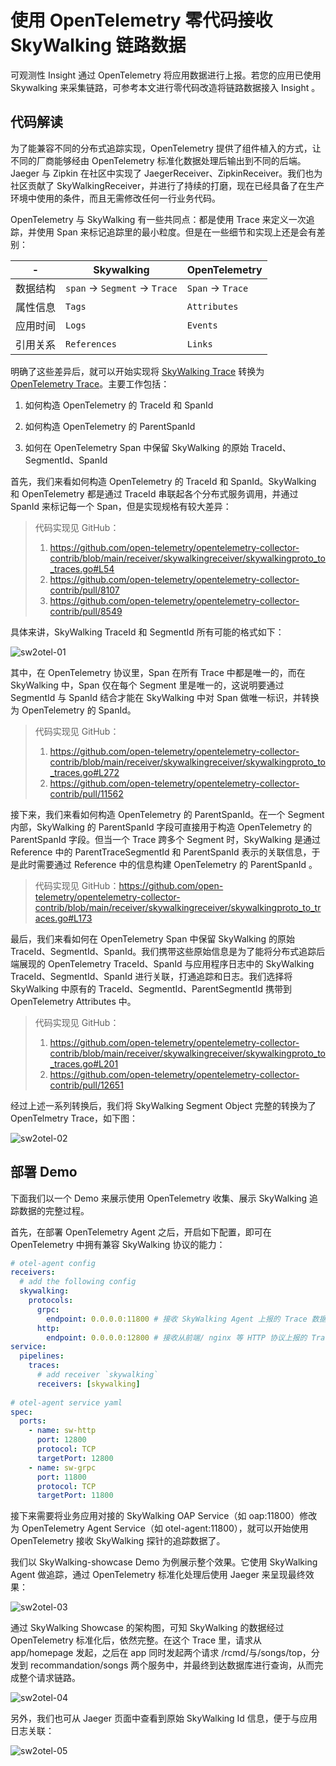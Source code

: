 # 使用 OpenTelemetry 零代码接收 SkyWalking 链路数据

可观测性 Insight 通过 OpenTelemetry 将应用数据进行上报。若您的应用已使用 Skywalking 来采集链路，可参考本文进行零代码改造将链路数据接入 Insight 。

## 代码解读

为了能兼容不同的分布式追踪实现，OpenTelemetry 提供了组件植入的方式，让不同的厂商能够经由 OpenTelemetry 标准化数据处理后输出到不同的后端。Jaeger 与 Zipkin 在社区中实现了 JaegerReceiver、ZipkinReceiver。我们也为社区贡献了 SkyWalkingReceiver，并进行了持续的打磨，现在已经具备了在生产环境中使用的条件，而且无需修改任何一行业务代码。

OpenTelemetry 与 SkyWalking 有一些共同点：都是使用 Trace 来定义一次追踪，并使用 Span 来标记追踪里的最小粒度。但是在一些细节和实现上还是会有差别：

| - | Skywalking | OpenTelemetry |
| --- | ------- | ------------ |
| 数据结构  | `span` -> `Segment` -> `Trace` | `Span` -> `Trace` |
| 属性信息 | `Tags` | `Attributes`|
| 应用时间 | `Logs` | `Events` |
| 引用关系 | `References` | `Links` |

明确了这些差异后，就可以开始实现将 [SkyWalking Trace](https://skywalking.apache.org/docs/main/latest/en/protocols/trace-data-protocol-v3/) 转换为 [OpenTelemetry Trace](https://opentelemetry.io/docs/reference/specification/overview/)。主要工作包括：

1. 如何构造 OpenTelemetry 的 TraceId 和 SpanId

2. 如何构造 OpenTelemetry 的 ParentSpanId

3. 如何在 OpenTelemetry Span 中保留 SkyWalking 的原始 TraceId、SegmentId、SpanId

首先，我们来看如何构造 OpenTelemetry 的 TraceId 和 SpanId。SkyWalking 和 OpenTelemetry 都是通过 TraceId 串联起各个分布式服务调用，并通过 SpanId 来标记每一个 Span，但是实现规格有较大差异：

> 代码实现见 GitHub：
>
> 1. https://github.com/open-telemetry/opentelemetry-collector-contrib/blob/main/receiver/skywalkingreceiver/skywalkingproto_to_traces.go#L54
> 2. https://github.com/open-telemetry/opentelemetry-collector-contrib/pull/8107
> 3. https://github.com/open-telemetry/opentelemetry-collector-contrib/pull/8549

具体来讲，SkyWalking TraceId 和 SegmentId 所有可能的格式如下：

![sw2otel-01](https://docs.daocloud.io/daocloud-docs-images/docs/zh/docs/insight/images/sw2otel-01.png)

其中，在 OpenTelemetry 协议里，Span 在所有 Trace 中都是唯一的，而在 SkyWalking 中，Span 仅在每个 Segment 里是唯一的，这说明要通过 SegmentId 与 SpanId 结合才能在 SkyWalking 中对 Span 做唯一标识，并转换为 OpenTelemetry 的 SpanId。

> 代码实现见 GitHub：
>
> 1. https://github.com/open-telemetry/opentelemetry-collector-contrib/blob/main/receiver/skywalkingreceiver/skywalkingproto_to_traces.go#L272
> 2. https://github.com/open-telemetry/opentelemetry-collector-contrib/pull/11562

接下来，我们来看如何构造 OpenTelemetry 的 ParentSpanId。在一个 Segment 内部，SkyWalking 的 ParentSpanId 字段可直接用于构造 OpenTelemetry 的 ParentSpanId 字段。但当一个 Trace 跨多个 Segment 时，SkyWalking 是通过 Reference 中的 ParentTraceSegmentId 和 ParentSpanId 表示的关联信息，于是此时需要通过 Reference 中的信息构建 OpenTelemetry 的 ParentSpanId 。

> 代码实现见 GitHub：https://github.com/open-telemetry/opentelemetry-collector-contrib/blob/main/receiver/skywalkingreceiver/skywalkingproto_to_traces.go#L173

最后，我们来看如何在 OpenTelemetry Span 中保留 SkyWalking 的原始 TraceId、SegmentId、SpanId。我们携带这些原始信息是为了能将分布式追踪后端展现的 OpenTelemetry TraceId、SpanId 与应用程序日志中的 SkyWalking TraceId、SegmentId、SpanId 进行关联，打通追踪和日志。我们选择将 SkyWalking 中原有的 TraceId、SegmentId、ParentSegmentId 携带到 OpenTelemetry Attributes 中。

> 代码实现见 GitHub：
>
> 1. https://github.com/open-telemetry/opentelemetry-collector-contrib/blob/main/receiver/skywalkingreceiver/skywalkingproto_to_traces.go#L201
> 2. https://github.com/open-telemetry/opentelemetry-collector-contrib/pull/12651

经过上述一系列转换后，我们将 SkyWalking Segment Object 完整的转换为了 OpenTelmetry Trace，如下图：

![sw2otel-02](https://docs.daocloud.io/daocloud-docs-images/docs/zh/docs/insight/images/sw2otel-02.png)

## 部署 Demo

下面我们以一个 Demo 来展示使用 OpenTelemetry 收集、展示 SkyWalking 追踪数据的完整过程。

首先，在部署 OpenTelemetry Agent 之后，开启如下配置，即可在  OpenTelemetry 中拥有兼容 SkyWalking 协议的能力：

```yaml
# otel-agent config
receivers:
  # add the following config
  skywalking:
    protocols:
      grpc:
        endpoint: 0.0.0.0:11800 # 接收 SkyWalking Agent 上报的 Trace 数据
      http: 
        endpoint: 0.0.0.0:12800 # 接收从前端/ nginx 等 HTTP 协议上报的 Trace 数据
service: 
  pipelines: 
    traces:      
      # add receiver `skywalking`
      receivers: [skywalking]
      
# otel-agent service yaml
spec:
  ports: 
    - name: sw-http
      port: 12800    
      protocol: TCP    
      targetPort: 12800 
    - name: sw-grpc     
      port: 11800 
      protocol: TCP  
      targetPort: 11800
```

接下来需要将业务应用对接的 SkyWalking OAP Service（如 oap:11800）修改为 OpenTelemetry Agent Service（如 otel-agent:11800），就可以开始使用 OpenTelemetry 接收 SkyWalking 探针的追踪数据了。

我们以 SkyWalking-showcase Demo 为例展示整个效果。它使用 SkyWalking Agent 做追踪，通过 OpenTelemetry 标准化处理后使用 Jaeger 来呈现最终效果：

![sw2otel-03](https://docs.daocloud.io/daocloud-docs-images/docs/zh/docs/insight/images/sw2otel-03.png)

通过 SkyWalking Showcase 的架构图，可知 SkyWalking 的数据经过 OpenTelemetry 标准化后，依然完整。在这个 Trace 里，请求从 app/homepage 发起，之后在 app 同时发起两个请求 /rcmd/与/songs/top，分发到 recommandation/songs 两个服务中，并最终到达数据库进行查询，从而完成整个请求链路。

![sw2otel-04](https://docs.daocloud.io/daocloud-docs-images/docs/zh/docs/insight/images/sw2otel-04.png)

另外，我们也可从 Jaeger 页面中查看到原始 SkyWalking Id 信息，便于与应用日志关联：

![sw2otel-05](https://docs.daocloud.io/daocloud-docs-images/docs/zh/docs/insight/images/sw2otel-05.png)

